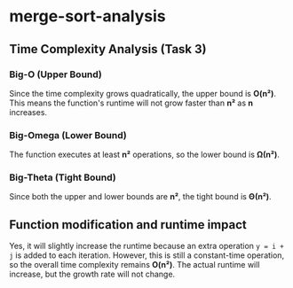 # merge-sort-analysis
## Time Complexity Analysis (Task 3)

### Big-O (Upper Bound)
Since the time complexity grows quadratically, the upper bound is **O(n²)**. This means the function's runtime will not grow faster than **n²** as **n** increases.

### Big-Omega (Lower Bound)
The function executes at least **n²** operations, so the lower bound is **Ω(n²)**.

### Big-Theta (Tight Bound)
Since both the upper and lower bounds are **n²**, the tight bound is **Θ(n²)**.

## Function modification and runtime impact
Yes, it will slightly increase the runtime because an extra operation `y = i + j` is added to each iteration. However, this is still a constant-time operation, so the overall time complexity remains **O(n²)**. The actual runtime will increase, but the growth rate will not change.

